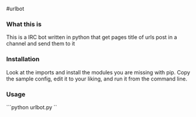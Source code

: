 #urlbot

### What this is

This is a IRC bot written in python that get pages title of urls post in a channel and send them to it

### Installation

Look at the imports and install the modules you are missing with pip. Copy the sample config, edit it
to your liking, and run it from the command line.

### Usage
  ```python urlbot.py <confile>``
